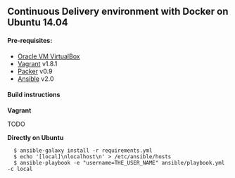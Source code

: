 ## Continuous Delivery environment with Docker on Ubuntu 14.04


#### Pre-requisites:
  * [Oracle VM VirtualBox](http://www.virtualbox.org)
  * [Vagrant](http://www.vagrantup.com) v1.8.1
  * [Packer](http://www.packer.io) v0.9
  * [Ansible](http://docs.ansible.com/intro_installation.html#latest-releases-via-apt-ubuntu) v2.0
 

#### Build instructions
**Vagrant**

 TODO
 
**Directly on Ubuntu**

  ```
    $ ansible-galaxy install -r requirements.yml
    $ echo '[local]\nlocalhost\n' > /etc/ansible/hosts
    $ ansible-playbook -e "username=THE_USER_NAME" ansible/playbook.yml -c local
  ```
